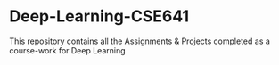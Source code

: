 # Deep-Learning-CSE641
This repository contains all the Assignments &amp; Projects completed as a course-work for Deep Learning
